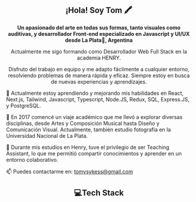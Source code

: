 <h2 align="center">¡Hola! Soy Tom 🖍</h2>
<p align="center">
  <strong>Un apasionado del arte en todas sus formas, tanto visuales como auditivas, y desarrollador Front-end especializado en Javascript y UI/UX desde La Plata🐺, Argentina</strong>
</p>
<p align="center">
  Actualmente me sigo formando como Desarrollador Web Full Stack en la academia HENRY.
</p>
<p align="center">
  Disfruto del trabajo en equipo y me adapto fácilmente a cualquier entorno, resolviendo problemas de manera rápida y eficaz. Siempre estoy en busca de nuevas experiencias y aprendizajes.
</p>
🌱 Actualmente estoy aprendiendo y mejorando mis habilidades en React, Next.js, Tailwind, Javascript, Typescript, Node.JS, Redux, SQL, Express.JS, y PostgreSQL.

🎨 En 2017 comencé un viaje académico que me llevó a explorar diversas disciplinas, desde Artes y Composición Musical hasta Diseño y Comunicación Visual. Actualmente, también estudio fotografía en la Universidad Nacional de La Plata.

🚀 Durante mis estudios en Henry, tuve el privilegio de ser Teaching Assistant, lo que me permitió compartir conocimientos y aprender en un entorno colaborativo.

📫 Puedes contactarme en: tomysykess@gmail.com

<h2 align="center">💻Tech Stack</h2>
<div align="center">




</div>
<div align="center" >








</div>
<!-- <img src=""> -->



